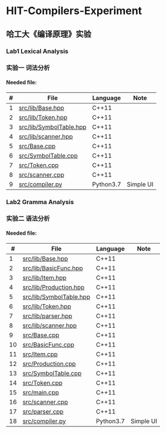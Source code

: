 # HIT-Compilers-Experiment

## 哈工大《编译原理》实验

### Lab1 Lexical Analysis
### 实验一 词法分析

#### Needed file:

| # | File | Language | Note |
| - | ---- | -------- | ---- |
| 1 | [src/lib/Base.hpp](./src/lib/Base.hpp) | C++11 | |
| 2 | [src/lib/Token.hpp](./src/lib/Token.hpp) | C++11 | |
| 3 | [src/lib/SymbolTable.hpp](./src/lib/SymbolTable.hpp) | C++11 | |
| 4 | [src/lib/scanner.hpp](./src/lib/scanner.hpp) | C++11 | |
| 5 | [src/Base.cpp](./src/Base.cpp) | C++11 | |
| 6 | [src/SymbolTable.cpp](./src/SymbolTable.cpp) | C++11 | |
| 7 | [src/Token.cpp](./src/Token.cpp) | C++11 | |
| 8 | [src/scanner.cpp](./src/scanner.cpp) | C++11 | |
| 9 | [src/compiler.py](./src/compiler.py) | Python3.7 | Simple UI |

### Lab2 Gramma Analysis
### 实验二 语法分析

#### Needed file:

|  # | File | Language | Note |
| -- | ---- | -------- | ---- |
|  1 | [src/lib/Base.hpp](./src/lib/Base.hpp) | C++11 | |
|  2 | [src/lib/BasicFunc.hpp](./src/lib/BasicFunc.hpp) | C++11 | |
|  3 | [src/lib/Item.hpp](./src/lib/Item.hpp) | C++11 | |
|  4 | [src/lib/Production.hpp](./src/lib/Production.hpp) | C++11 | |
|  5 | [src/lib/SymbolTable.hpp](./src/lib/SymbolTable.hpp) | C++11 | |
|  6 | [src/lib/Token.hpp](./src/lib/Token.hpp) | C++11 | |
|  7 | [src/lib/parser.hpp](./src/lib/parser.hpp) | C++11 | |
|  8 | [src/lib/scanner.hpp](./src/lib/scanner.hpp) | C++11 | |
|  9 | [src/Base.cpp](./src/Base.cpp) | C++11 | |
| 10 | [src/BasicFunc.cpp](./src/BasicFunc.cpp) | C++11 | |
| 11 | [src/Item.cpp](./src/Item.cpp) | C++11 | |
| 12 | [src/Production.cpp](./src/Production.cpp) | C++11 | |
| 13 | [src/SymbolTable.cpp](./src/SymbolTable.cpp) | C++11 | |
| 14 | [src/Token.cpp](./src/Token.cpp) | C++11 | |
| 15 | [src/main.cpp](./src/main.cpp) | C++11 | |
| 16 | [src/scanner.cpp](./src/scanner.cpp) | C++11 | |
| 17 | [src/parser.cpp](./src/parser.cpp) | C++11 | |
| 18 | [src/compiler.py](./src/compiler.py) | Python3.7 | Simple UI |

